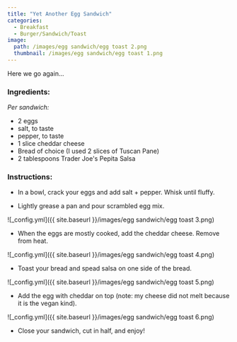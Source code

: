 ```yaml
---
title: "Yet Another Egg Sandwich"
categories:
  - Breakfast
  - Burger/Sandwich/Toast
image:
  path: /images/egg sandwich/egg toast 2.png
  thumbnail: /images/egg sandwich/egg toast 1.png
---
```


Here we go again...

### Ingredients:

_Per sandwich:_

* 2 eggs
* salt, to taste
* pepper, to taste
* 1 slice cheddar cheese
* Bread of choice (I used 2 slices of Tuscan Pane)
* 2 tablespoons Trader Joe's Pepita Salsa


### Instructions:

* In a bowl, crack your eggs and add salt + pepper. Whisk until fluffy.

* Lightly grease a pan and pour scrambled egg mix. 

![_config.yml]({{ site.baseurl }}/images/egg sandwich/egg toast 3.png)

* When the eggs are mostly cooked, add the cheddar cheese. Remove from heat.

![_config.yml]({{ site.baseurl }}/images/egg sandwich/egg toast 4.png)

* Toast your bread and spead salsa on one side of the bread.

![_config.yml]({{ site.baseurl }}/images/egg sandwich/egg toast 5.png)

* Add the egg with cheddar on top (note: my cheese did not melt because it is the vegan kind).

![_config.yml]({{ site.baseurl }}/images/egg sandwich/egg toast 6.png)

* Close your sandwich, cut in half, and enjoy!
